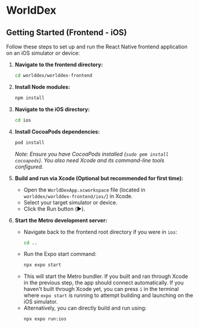 # WorldDex

## Getting Started (Frontend - iOS)

Follow these steps to set up and run the React Native frontend application on an iOS simulator or device:

1.  **Navigate to the frontend directory:**

    ```bash
    cd worlddex/worlddex-frontend
    ```

2.  **Install Node modules:**

    ```bash
    npm install
    ```

3.  **Navigate to the iOS directory:**

    ```bash
    cd ios
    ```

4.  **Install CocoaPods dependencies:**

    ```bash
    pod install
    ```

    _Note: Ensure you have CocoaPods installed (`sudo gem install cocoapods`). You also need Xcode and its command-line tools configured._

5.  **Build and run via Xcode (Optional but recommended for first time):**

    - Open the `WorldDexApp.xcworkspace` file (located in `worlddex/worlddex-frontend/ios/`) in Xcode.
    - Select your target simulator or device.
    - Click the Run button (▶︎).

6.  **Start the Metro development server:**
    - Navigate back to the frontend root directory if you were in `ios`:
      ```bash
      cd ..
      ```
    - Run the Expo start command:
      ```bash
      npx expo start
      ```
    - This will start the Metro bundler. If you built and ran through Xcode in the previous step, the app should connect automatically. If you haven't built through Xcode yet, you can press `i` in the terminal where `expo start` is running to attempt building and launching on the iOS simulator.
    - Alternatively, you can directly build and run using:
      ```bash
      npx expo run:ios
      ```
